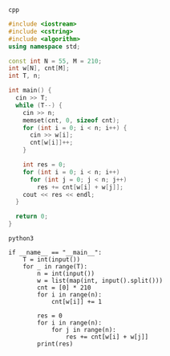 ```cpp```
```cpp
#include <iostream>
#include <cstring>
#include <algorithm>
using namespace std;

const int N = 55, M = 210;
int w[N], cnt[M];
int T, n;

int main() {
  cin >> T;
  while (T--) {
    cin >> n;
    memset(cnt, 0, sizeof cnt);
    for (int i = 0; i < n; i++) {
      cin >> w[i];
      cnt[w[i]]++;
    }

    int res = 0;
    for (int i = 0; i < n; i++)
      for (int j = 0; j < n; j++)
        res += cnt[w[i] + w[j]];
    cout << res << endl;
  }

  return 0;
}

```
```python3```
```python3
if __name__ == "__main__":
    T = int(input())
    for _ in range(T):
        n = int(input())
        w = list(map(int, input().split()))
        cnt = [0] * 210
        for i in range(n):
            cnt[w[i]] += 1

        res = 0
        for i in range(n):
            for j in range(n):
                res += cnt[w[i] + w[j]]
        print(res)
```
